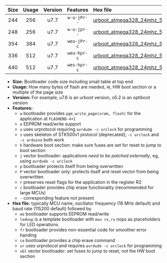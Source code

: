 |Size|Usage|Version|Features|Hex file|
|:-:|:-:|:-:|:-:|:--|
|244|256|u7.7|`w-u-jPr--`|[urboot_atmega328_24mhz_500000bps_lednop_ur_vbl.hex](https://raw.githubusercontent.com/stefanrueger/urboot.hex/main/mcus/atmega328/fcpu_24mhz/500000_bps/urboot_atmega328_24mhz_500000bps_lednop_ur_vbl.hex)|
|248|256|u7.7|`w-u-jpr--`|[urboot_atmega328_24mhz_500000bps_lednop_fr_ur_vbl.hex](https://raw.githubusercontent.com/stefanrueger/urboot.hex/main/mcus/atmega328/fcpu_24mhz/500000_bps/urboot_atmega328_24mhz_500000bps_lednop_fr_ur_vbl.hex)|
|354|384|u7.7|`weu-jPr-c`|[urboot_atmega328_24mhz_500000bps_ee_lednop_fr_ce_ur_vbl.hex](https://raw.githubusercontent.com/stefanrueger/urboot.hex/main/mcus/atmega328/fcpu_24mhz/500000_bps/urboot_atmega328_24mhz_500000bps_ee_lednop_fr_ce_ur_vbl.hex)|
|336|512|u7.7|`weu-hpr-c`|[urboot_atmega328_24mhz_500000bps_ee_lednop_fr_ce_ur.hex](https://raw.githubusercontent.com/stefanrueger/urboot.hex/main/mcus/atmega328/fcpu_24mhz/500000_bps/urboot_atmega328_24mhz_500000bps_ee_lednop_fr_ce_ur.hex)|
|440|512|u7.7|`wes-hpr-c`|[urboot_atmega328_24mhz_500000bps_ee_lednop_fr_ce.hex](https://raw.githubusercontent.com/stefanrueger/urboot.hex/main/mcus/atmega328/fcpu_24mhz/500000_bps/urboot_atmega328_24mhz_500000bps_ee_lednop_fr_ce.hex)|

- **Size:** Bootloader code size including small table at top end
- **Usage:** How many bytes of flash are needed, ie, HW boot section or a multiple of the page size
- **Version:** For example, u7.6 is an urboot version, o5.2 is an optiboot version
- **Features:**
  + `w` bootloader provides `pgm_write_page(sram, flash)` for the application at `FLASHEND-4+1`
  + `e` EEPROM read/write support
  + `u` uses urprotocol requiring `avrdude -c urclock` for programming
  + `s` uses skeleton of STK500v1 protocol (deprecated); `-c urclock` and `-c arduino` both work
  + `h` hardware boot section: make sure fuses are set for reset to jump to boot section
  + `j` vector bootloader: applications *need to be patched externally*, eg, using `avrdude -c urclock`
  + `p` bootloader protects itself from being overwritten
  + `P` vector bootloader only: protects itself and reset vector from being overwritten
  + `r` preserves reset flags for the application in the register R2
  + `c` bootloader provides chip erase functionality (recommended for large MCUs)
  + `-` corresponding feature not present
- **Hex file:** typically MCU name, oscillator frequency (16 MHz default) and baud rate (115200 default) followed by
  + `ee` bootloader supports EEPROM read/write
  + `lednop` is a template bootloader with `mov rx,rx` nops as placeholders for LED operations
  + `fr` bootloader provides non-essential code for smoother error handing
  + `ce` bootloader provides a chip erase command
  + `ur` uses urprotocol and requires `avrdude -c urclock` for programming
  + `vbl` vector bootloader: set fuses to jump to reset, not the HW boot section
